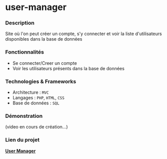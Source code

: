 ﻿# user-manager

### Description
Site où l'on peut créer un compte, s'y connecter et voir la liste d'utilisateurs disponibles dans la base de données

### Fonctionnalités
- Se connecter/Creer un compte
- Voir les utilisateurs présents dans la base de données

### Technologies & Frameworks
- Architecture : `MVC`
- Langages : `PHP`, `HTML`, `CSS`
- Base de données : `SQL`

<!-- ### Diagrammes/Conception -->

<!-- #### Modèle Conceptuel des Données (MLD)
```jsx
![MCD](chemin/vers/votre_image_mcd.png)
```

#### Modèle Organisationnel des Données (MCD)
```jsx
![MCD](chemin/vers/votre_image_mcd.png)
```

#### Diagramme de Classes UML
```jsx
![MCD](chemin/vers/votre_image_mcd.png)
``` -->

### Démonstration
(video en cours de création...)

### Lien du projet
**[User Manager](https://iassadki.alwaysdata.net/user-manager)**